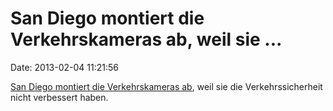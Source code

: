 San Diego montiert die Verkehrskameras ab, weil sie \...
========================================================

Date: 2013-02-04 11:21:56

[San Diego montiert die Verkehrskameras
ab](http://www.utsandiego.com/news/2013/feb/01/san-diego-red-light-cameras-filner-halts/),
weil sie die Verkehrssicherheit nicht verbessert haben.
